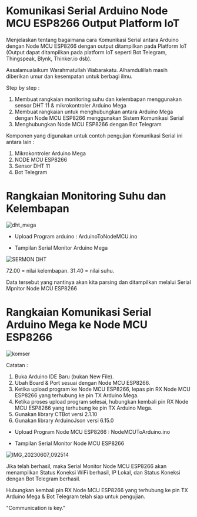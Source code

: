 # Komunikasi Serial Arduino Node MCU ESP8266 Output Platform IoT
Menjelaskan tentang bagaimana cara Komunikasi Serial antara Arduino dengan Node MCU ESP8266 dengan output ditampilkan pada Platform IoT (Output dapat ditampilkan pada platform IoT seperti Bot Telegram, Thingspeak, Blynk, Thinker.io dsb). 

Assalamualaikum Warahmatullah Wabarakatu.
Alhamdulillah masih diberikan umur dan kesempatan untuk berbagi ilmu.

Step by step :
1. Membuat rangkaian monitoring suhu dan kelembapan menggunakan sensor DHT 11 & mikrokontroler Arduino Mega
2. Membuat rangkaian untuk menghubungkan antara Arduino Mega dengan Node MCU ESP8266 menggunakan Sistem Komunikasi Serial
3. Menghubungkan Node MCU ESP8266 dengan Bot Telegram 

Komponen yang digunakan untuk contoh pengujian Komunikasi Serial ini antara lain :
  1. Mikrokontroler Arduino Mega 
  2. NODE MCU ESP8266
  3. Sensor DHT 11
  4. Bot Telegram

# Rangkaian Monitoring Suhu dan Kelembapan
![dht_mega](https://github.com/fauzanmn/Komunikasi-Serial-Arduino-Node-MCU-ESP8266-Output-Bot-Telegram/assets/100438762/120eff92-39d2-4cbd-8eeb-000fbdedcc28)

- Upload Program arduino : ArduinoToNodeMCU.ino

- Tampilan Serial Monitor Arduino Mega

![SERMON DHT](https://github.com/fauzanmn/Komunikasi-Serial-Arduino-Node-MCU-ESP8266-Output-Bot-Telegram/assets/100438762/a68068da-3c2c-4339-88ff-47c759880147)

72.00 = nilai kelembapan.
31.40 = nilai suhu.

Data tersebut yang nantinya akan kita parsing dan ditampilkan melalui Serial Mpnitor Node MCU ESP8266

# Rangkaian Komunikasi Serial Arduino Mega ke Node MCU ESP8266
![komser](https://github.com/fauzanmn/Komunikasi-Serial-Arduino-Node-MCU-ESP8266-Output-Platform-IoT/assets/100438762/31639290-0137-4f3f-8abb-4b43686a3a77)

Catatan :
  1. Buka Arduino IDE Baru (bukan New File).
  2. Ubah Board & Port sesuai dengan Node MCU ESP8266.
  3. Ketika upload program ke Node MCU ESP8266, lepas pin RX Node MCU ESP8266 yang terhubung ke pin TX Arduino Mega.
  4. Ketika proses upload program selesai, hubungkan kembali pin RX Node MCU ESP8266 yang terhubung ke pin TX Arduino Mega.
  5. Gunakan library CTBot versi 2.1.10
  6. Gunakan library ArduinoJson versi 6.15.0

- Upload Program Node MCU ESP8266 : NodeMCUToArduino.ino

- Tampilan Serial Monitor Node MCU ESP8266

![IMG_20230607_092514](https://github.com/fauzanmn/Komunikasi-Serial-Arduino-Node-MCU-ESP8266-Output-Platform-IoT/assets/100438762/6d426636-f1a0-4920-ac2f-cbb98ad20a36)


Jika telah berhasil, maka Serial Monitor Node MCU ESP8266 akan menampilkan Status Koneksi WiFi berhasil, IP Lokal, dan Status Koneksi dengan Bot Telegram berhasil.

Hubungkan kembali pin RX Node MCU ESP8266 yang terhubung ke pin TX Arduino Mega & Bot Telegram telah siap untuk pengujian.




"Communication is key."
